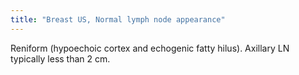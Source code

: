 ```yaml
---
title: "Breast US, Normal lymph node appearance"
---
```

Reniform (hypoechoic cortex and echogenic fatty hilus). Axillary LN typically less than 2 cm.

